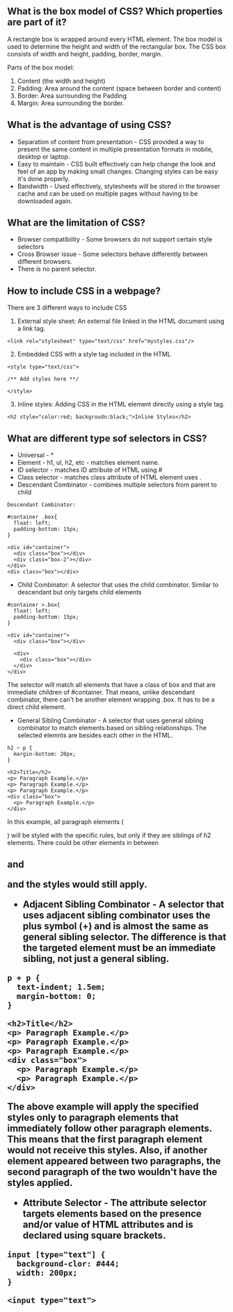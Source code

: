 ## What is the box model of CSS? Which properties are part of it?

A rectangle box is wrapped around every HTML element. The box model is used to determine the height and width of the rectangular box. The CSS box consists of width and height, padding, border, margin.

Parts of the box model:
1. Content (the width and height)
2. Padding: Area around the content (space between border and content)
3. Border: Area surrounding the Padding
4. Margin: Area surrounding the border.

## What is the advantage of using CSS?

* Separation of content from presentation - CSS provided a way to present the same content in multiple presentation formats in mobile, desktop or laptop.
* Easy to maintain - CSS built effectively can help change the look and feel of an app by making small changes. Changing styles can be easy it's done properly.
* Bandwidth - Used effectively, stylesheets will be stored in the browser cache and can be used on multiple pages without having to be downloaded again.

## What are the limitation of CSS?

* Browser compatibility - Some browsers do not support certain style selectors
* Cross Browser issue - Some selectors behave differently between different browsers.
* There is no parent selector.

## How to include CSS in a webpage?
There are 3 different ways to include CSS

1. External style sheet: An external file linked in the HTML document using a link tag.

```
<link rel="stylesheet" type="text/css" href="mystyles.css"/>
```

2. Embedded CSS with a style tag included in the HTML

```
<style type="text/css">

/** Add styles here **/

</style>
```

3. Inline styles: Adding CSS in the HTML element directly using a style tag.

```
<h2 style="color:red; backgroudn:black;">Inline Styles</h2>
```

## What are different type sof selectors in CSS?

* Universal - *
* Element - h1, ul, h2, etc - matches element name.
* ID selector - matches ID attribute of HTML using #
* Class selector - matches class attribute of HTML element uses .
* Descendant Combinator - combines multiple selectors from parent to child
```
Descendant Combinator:

#container .box{
  float: left;
  padding-bottom: 15px;
}

<div id="container">
  <div class="box"></div>
  <div class="box-2"></div>
</div>
<div class="box"></div>
```

* Child Combinator: A selector that uses the child combinator. Similar to descendant but only targets child elements

```
#container >.box{
  float: left;
  padding-bottom: 15px;
}

<div id="container">
  <div class="box"></div>

  <div>
    <div class="box"></div>
  </div>
</div>
```

The selector will match all elements that have a class of box and that are immediate children of #container. That means, unlike descendant combinator, there can't be another element wrapping .box. It has to be a direct child element.

* General Sibling Combinator - A selector that uses general sibling combinator to match elements based on sibling relationships. The selected elemnts are besides each other in the HTML.

```
h2 ~ p {
  margin-bottom: 20px;
}

<h2>Title</h2>
<p> Paragraph Example.</p>
<p> Paragraph Example.</p>
<p> Paragraph Example.</p>
<div class="box">
  <p> Paragraph Example.</p>
</div>
```

In this example, all paragraph elements (<p>) will be styled with the specific rules, but only if they are siblings of h2 elements. There could be other elements in between <h2> and <p> and the styles would still apply.

* Adjacent Sibling Combinator - A selector that uses adjacent sibling combinator uses the plus symbol (+) and is almost the same as general sibling selector. The difference is that the targeted element must be an immediate sibling, not just a general sibling.

```
p + p {
  text-indent; 1.5em;
  margin-bottom: 0;
}

<h2>Title</h2>
<p> Paragraph Example.</p>
<p> Paragraph Example.</p>
<p> Paragraph Example.</p>
<div class="box">
  <p> Paragraph Example.</p>
  <p> Paragraph Example.</p>
</div>
```

The above example will apply the specified styles only to paragraph elements that immediately follow other paragraph elements. This means that the first paragraph element would not receive this styles. Also, if another element appeared between two paragraphs, the second paragraph of the two wouldn't have the styles applied.

* Attribute Selector - The attribute selector targets elements based on the presence and/or value of HTML attributes and is declared using square brackets.

```
input [type="text"] {
  background-clor: #444;
  width: 200px;
}

<input type="text">
```
